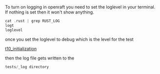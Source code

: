 
To turn on logging in openraft you need to set the loglevel in your terminal.   
If nothing is set then it won't show anything.

```rust
cat .rust | grep RUST_LOG
logt
loglevel
```

once you set the loglevel to debug which is the level for the test

[t10_initialization](https://github.com/datafuselabs/openraft/blob/main/tests/tests/life_cycle/t10_initialization.rs)

then the log file gets written to the

```rust
tests/_log directory
```
